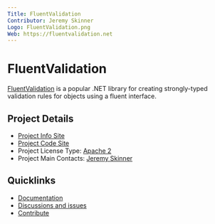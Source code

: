```yaml
---
Title: FluentValidation
Contributor: Jeremy Skinner
Logo: FluentValidation.png
Web: https://fluentvalidation.net
---
```


# FluentValidation

[FluentValidation](https://fluentvalidation.net/) is a popular .NET library for creating strongly-typed validation rules for objects using a fluent interface.

## Project Details

* [Project Info Site](https://fluentvalidation.net)
* [Project Code Site](https://github.com/fluentvalidation/fluentvalidation)
* Project License Type: [Apache 2](https://github.com/FluentValidation/FluentValidation/blob/master/License.txt)
* Project Main Contacts: [Jeremy Skinner](https://github.com/JeremySkinner)

## Quicklinks

* [Documentation](https://docs.fluentvalidation.net)
* [Discussions and issues](https://github.com/FluentValidation/FluentValidation/issues)
* [Contribute](https://github.com/FluentValidation/FluentValidation/blob/main/.github/CONTRIBUTING.md)
